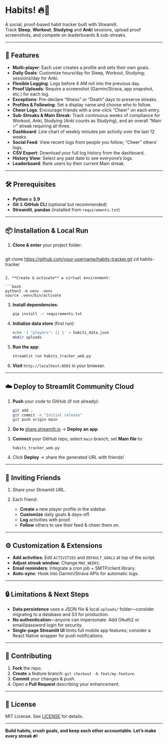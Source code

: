 # Habits! 🔥🔪

A social, proof-based habit tracker built with Streamlit.  
Track **Sleep**, **Workout**, **Studying** and **Anki** sessions, upload proof screenshots, and compete on leaderboards & sub-streaks.

---

## 🚀 Features

- **Multi-player**: Each user creates a profile and sets their own goals.  
- **Daily Goals**: Customize hours/day for Sleep, Workout, Studying; sessions/day for Anki.  
- **Flexible Logging**: Logs before 4 AM roll into the previous day.  
- **Proof Uploads**: Require a screenshot (Garmin/Strava, app snapshot, etc.) for each log.
- **Exceptions**: Pre-declare “Illness” or “Death” days to preserve streaks.
- **Profiles & Following**: Set a display name and choose who to follow.
- **Cheer Logs**: Encourage friends with a one-click “Cheer” on each entry.
- **Sub-Streaks & Main Streak**: Track continuous weeks of compliance for Workout, Anki, Studying (Anki counts as Studying), and an overall “Main 🔥” streak requiring all three.
- **Dashboard**: Line chart of weekly minutes per activity over the last 12 weeks.
- **Social Feed**: View recent logs from people you follow; “Cheer” others’ logs.
- **CSV Export**: Download your full log history from the dashboard.
- **History View**: Select any past date to see everyone’s logs.  
- **Leaderboard**: Rank users by their current Main streak.

---

## 🛠️ Prerequisites

- **Python ≥ 3.9**  
- **Git** & **GitHub CLI** (optional but recommended)  
- **Streamlit**, **pandas** (installed from `requirements.txt`)

---

## 📦 Installation & Local Run

1. **Clone & enter** your project folder:
   ```bash
git clone https://github.com/your-username/habits-tracker.git
   cd habits-tracker
   ```

2. **Create & activate** a virtual environment:

   ```bash
   python3 -m venv .venv
   source .venv/bin/activate
   ```

3. **Install dependencies**:

   ```bash
   pip install -r requirements.txt
   ```

4. **Initialize data store** (first run):

   ```bash
   echo '{ "players": {} }' > habits_data.json
   mkdir uploads
   ```

5. **Run the app**:

   ```bash
   streamlit run habits_tracker_web.py
   ```

6. **Visit** `http://localhost:8501` in your browser.

---

## ☁️ Deploy to Streamlit Community Cloud

1. **Push** your code to GitHub (if not already):

   ```bash
   git add .
   git commit -m "Initial release"
   git push origin main
   ```

2. **Go to** [share.streamlit.io](https://share.streamlit.io) → **Deploy an app**.

3. **Connect** your GitHub repo, select `main` branch, set **Main file** to:

   ```
   habits_tracker_web.py
   ```

4. Click **Deploy** → share the generated URL with friends!

---

## 👥 Inviting Friends

1. Share your Streamlit URL.
2. Each friend:

   * **Create** a new player profile in the sidebar.
   * **Customize** daily goals & days-off.
   * **Log** activities with proof.
   * **Follow** others to see their feed & cheer them on.

---

## ⚙️ Customization & Extensions

* **Add activities**: Edit `ACTIVITIES` and `DEFAULT_GOALS` at top of the script.
* **Adjust streak window**: Change `MAX_WEEKS`.
* **Email reminders**: Integrate a cron job + SMTP/client library.
* **Auto-sync**: Hook into Garmin/Strava APIs for automatic logs.

---

## 🔒 Limitations & Next Steps

* **Data persistence** uses a JSON file & local `uploads/` folder—consider migrating to a database and S3 for production.
* **No authentication**—anyone can impersonate. Add OAuth2 or email/password login for security.
* **Single-page Streamlit UI** limits full mobile app features; consider a React Native wrapper for push notifications.

---

## 🤝 Contributing

1. **Fork** the repo.
2. **Create** a feature branch: `git checkout -b feat/my-feature`.
3. **Commit** your changes & push.
4. Open a **Pull Request** describing your enhancement.

---

## 📜 License

MIT License. See [LICENSE](LICENSE) for details.

---

**Build habits, crush goals, and keep each other accountable. Let’s make every streak 🔥!**



